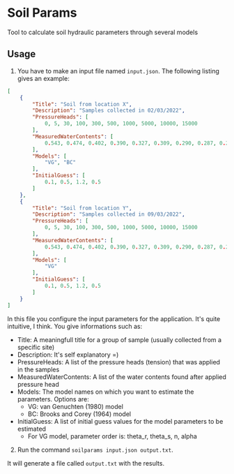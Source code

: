 # Soil Params

Tool to calculate soil hydraulic parameters through several models

## Usage

1. You have to make an input file named `input.json`. The following listing gives an example:

```json
[
    {
        "Title": "Soil from location X",
        "Description": "Samples collected in 02/03/2022",
        "PressureHeads": [
            0, 5, 30, 100, 300, 500, 1000, 5000, 10000, 15000
        ],
        "MeasuredWaterContents": [
            0.543, 0.474, 0.402, 0.390, 0.327, 0.309, 0.290, 0.287, 0.286, 0.280
        ],
        "Models": [
            "VG", "BC"
        ],
        "InitialGuess": [
            0.1, 0.5, 1.2, 0.5
        ]
    },
    {
        "Title": "Soil from location Y",
        "Description": "Samples collected in 09/03/2022",
        "PressureHeads": [
            0, 5, 30, 100, 300, 500, 1000, 5000, 10000, 15000
        ],
        "MeasuredWaterContents": [
            0.543, 0.474, 0.402, 0.390, 0.327, 0.309, 0.290, 0.287, 0.286, 0.280
        ],
        "Models": [
            "VG"
        ],
        "InitialGuess": [
            0.1, 0.5, 1.2, 0.5
        ]
    }
]
```

In this file you configure the input parameters for the application. It's quite intuitive, I think. You give informations such as:
- Title: A meaningfull title for a group of sample (usually collected from a specific site)
- Description: It's self explanatory =)
- PressureHeads: A list of the pressure heads (tension) that was applied in the samples
- MeasuredWaterContents: A list of the water contents found after applied pressure head
- Models: The model names on which you want to estimate the parameters. Options are:
    - VG: van Genuchten (1980) model
    - BC: Brooks and Corey (1964) model
- InitialGuess: A list of initial guess values for the model parameters to be estimated
    - For VG model, parameter order is: theta_r, theta_s, n, alpha

2. Run the command `soilparams input.json output.txt`.

It will generate a file called `output.txt` with the results.